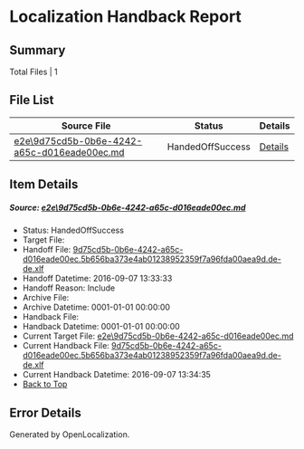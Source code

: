 # <a name='report-top'></a> Localization Handback Report

## Summary
 Total Files | 1

## File List
 Source File | Status | Details 
 ----------- | ------ | ------- 
 [e2e\9d75cd5b-0b6e-4242-a65c-d016eade00ec.md](https://github.com/OpenLocalizationTestOrg/ol-test0/blob/637e03ed27ec328ba09248913337114e7e4acaab/e2e/9d75cd5b-0b6e-4242-a65c-d016eade00ec.md) | HandedOffSuccess | [Details](#caf51d611f3b0d226055cbedfc9603bc3eac0f652)

## Item Details
##### <a name='caf51d611f3b0d226055cbedfc9603bc3eac0f652'></a> Source: [e2e\9d75cd5b-0b6e-4242-a65c-d016eade00ec.md](https://github.com/OpenLocalizationTestOrg/ol-test0/blob/637e03ed27ec328ba09248913337114e7e4acaab/e2e/9d75cd5b-0b6e-4242-a65c-d016eade00ec.md)
* Status: HandedOffSuccess
* Target File: 
* Handoff File: [9d75cd5b-0b6e-4242-a65c-d016eade00ec.5b656ba373e4ab01238952359f7a96fda00aea9d.de-de.xlf](https://github.com/OpenLocalizationTestOrg/ol-test0-handoff/blob/8bb9af0d33536de526b5df810f63274c9e24b532/ol-handoff/OpenLocalizationTestOrg/ol-test0-dede/yuwzho/ht/9d75cd5b-0b6e-4242-a65c-d016eade00ec.5b656ba373e4ab01238952359f7a96fda00aea9d.de-de.xlf)
* Handoff Datetime: 2016-09-07 13:33:33
* Handoff Reason: Include
* Archive File: 
* Archive Datetime: 0001-01-01 00:00:00
* Handback File: 
* Handback Datetime: 0001-01-01 00:00:00
* Current Target File: [e2e\9d75cd5b-0b6e-4242-a65c-d016eade00ec.md](https://github.com/OpenLocalizationTestOrg/ol-test0-dede/blob/20c2efc4dbae494d5976a35eb14452b75cd5e63c/e2e/9d75cd5b-0b6e-4242-a65c-d016eade00ec.md)
* Current Handback File: [9d75cd5b-0b6e-4242-a65c-d016eade00ec.5b656ba373e4ab01238952359f7a96fda00aea9d.de-de.xlf](https://github.com/OpenLocalizationTestOrg/ol-test0-handback/blob/9428bc2f2854538239c3b40f4b4194ad2dfe777e/ol-handback/OpenLocalizationTestOrg/ol-test0-dede/yuwzho/ht/9d75cd5b-0b6e-4242-a65c-d016eade00ec.5b656ba373e4ab01238952359f7a96fda00aea9d.de-de.xlf)
* Current Handback Datetime: 2016-09-07 13:34:35
* [Back to Top](#report-top)


## Error Details

Generated by OpenLocalization.
